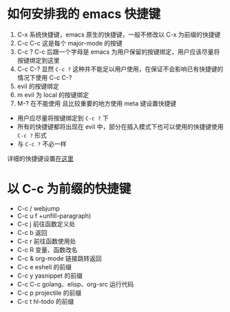 # 如何安排我的 emacs 快捷键


1. C-x          系统快捷键，emacs 原生的快捷键，一般不修改以 C-x 为前缀的快捷键
2. C-c C-c      这是每个 major-mode 的按键
3. C-c ?        C-c 后跟一个字母是 emacs 为用户保留的按键绑定，用户应该尽量将按键绑定到这里
4. C-c C-?      显然 `C-c ?` 这种并不能足以用户使用，在保证不会影响已有快捷键的情况下使用 C-c C-?
5. <leader>     evil 的按键绑定
6. <leader>m    evil 为 local 的按键绑定
7. M-?          在不能使用 <leader> 且比较重要的地方使用 meta 键设置快捷键


- 用户应尽量将按键绑定到 `C-c ?` 下
- 所有的快捷键都将出现在 evil 中，部分在插入模式下也可以使用的快捷键使用 `C-c ?` 形式
- <leader> 与 `C-c ?` 不必一样


详细的快捷键设置[在这里](./shortcuts.md)


# 以 C-c 为前缀的快捷键

- C-c /         webjump
- C-c u f       +unfill-paragraph)
- C-c j         前往函数定义处
- C-c b         返回
- C-c r         前往函数使用处
- C-c R         变量、函数改名
- C-c &         org-mode 链接跳转返回
- C-c e         eshell 的前缀
- C-c y         yasnippet 的前缀
- C-c C-c       golang、elisp、org-src 运行代码
- C-c p         projectile 的前缀
- C-c t         hl-todo 的前缀
